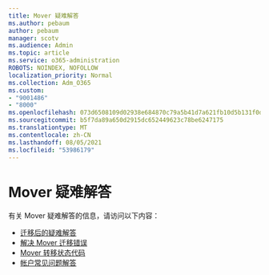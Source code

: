 ```yaml
---
title: Mover 疑难解答
ms.author: pebaum
author: pebaum
manager: scotv
ms.audience: Admin
ms.topic: article
ms.service: o365-administration
ROBOTS: NOINDEX, NOFOLLOW
localization_priority: Normal
ms.collection: Adm_O365
ms.custom:
- "9001486"
- "8000"
ms.openlocfilehash: 073d6508109d02938e684870c79a5b41d7a621fb10d5b131f0d9103901fce460
ms.sourcegitcommit: b5f7da89a650d2915dc652449623c78be6247175
ms.translationtype: MT
ms.contentlocale: zh-CN
ms.lasthandoff: 08/05/2021
ms.locfileid: "53986179"
---
```

# <a name="mover-troubleshooting"></a>Mover 疑难解答

有关 Mover 疑难解答的信息，请访问以下内容：

- [迁移后的疑难解答](https://docs.microsoft.com/sharepointmigration/mover-post-migration-troubleshooting)  
- [解决 Mover 迁移错误](https://docs.microsoft.com/sharepointmigration/mover-error-faq)  
- [Mover 转移状态代码](https://docs.microsoft.com/sharepointmigration/mover-transfer-status-codes)
- [帐户常见问题解答](https://docs.microsoft.com/sharepointmigration/mover-account-faq)
